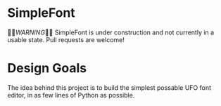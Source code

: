 # SimpleFont
🚧🐍*WARNING*🐍🚧 SimpleFont is under construction and not currently in a usable state. Pull requests are welcome!

# Design Goals

The idea behind this project is to build the simplest possable UFO font editor, in as few lines of Python as possible.  
